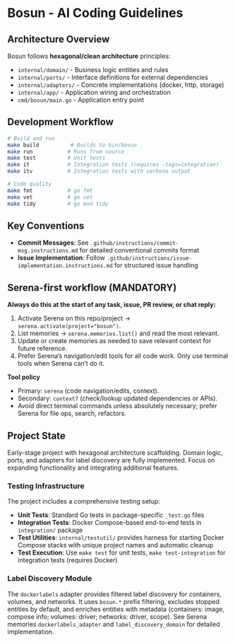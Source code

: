 # Bosun - AI Coding Guidelines

## Architecture Overview
Bosun follows **hexagonal/clean architecture** principles:
- `internal/domain/` - Business logic entities and rules
- `internal/ports/` - Interface definitions for external dependencies
- `internal/adapters/` - Concrete implementations (docker, http, storage)
- `internal/app/` - Application wiring and orchestration
- `cmd/bosun/main.go` - Application entry point

## Development Workflow
```bash
# Build and run
make build          # Builds to bin/bosun
make run           # Runs from source
make test          # Unit tests
make it            # Integration tests (requires -tags=integration)
make itv           # Integration tests with verbose output

# Code quality
make fmt           # go fmt
make vet           # go vet
make tidy          # go mod tidy
```

## Key Conventions
- **Commit Messages**: See `.github/instructions/commit-msg.instructions.md` for detailed conventional commits format
- **Issue Implementation**: Follow `.github/instructions/issue-implementation.instructions.md` for structured issue handling

## Serena-first workflow (MANDATORY)

**Always do this at the start of any task, issue, PR review, or chat reply:**
1) Activate Serena on this repo/project → `serena.activate(project="bosun")`.
2) List memories → `serena.memories.list()` and read the most relevant.
3) Update or create memories as needed to save relevant context for future reference.
4) Prefer Serena’s navigation/edit tools for all code work. Only use terminal tools when Serena can’t do it.

**Tool policy**
- Primary: `serena` (code navigation/edits, context).
- Secondary: `context7` (check/lookup updated dependencies or APIs).
- Avoid direct terminal commands unless absolutely necessary; prefer Serena for file ops, search, refactors.

## Project State
Early-stage project with hexagonal architecture scaffolding. Domain logic, ports, and adapters for label discovery are fully implemented. Focus on expanding functionality and integrating additional features.

### Testing Infrastructure
The project includes a comprehensive testing setup:
- **Unit Tests**: Standard Go tests in package-specific `_test.go` files
- **Integration Tests**: Docker Compose-based end-to-end tests in `integration/` package
- **Test Utilities**: `internal/testutil/` provides harness for starting Docker Compose stacks with unique project names and automatic cleanup
- **Test Execution**: Use `make test` for unit tests, `make test-integration` for integration tests (requires Docker)

### Label Discovery Module
The `dockerlabels` adapter provides filtered label discovery for containers, volumes, and networks. It uses `bosun.*` prefix filtering, excludes stopped entities by default, and enriches entities with metadata (containers: image, compose info; volumes: driver; networks: driver, scope). See Serena memories `dockerlabels_adapter` and `label_discovery_domain` for detailed implementation.
